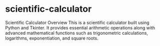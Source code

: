 # scientific-calculator
Scientific Calculator
Overview
This is a scientific calculator built using Python and Tkinter. It provides essential arithmetic operations along with advanced mathematical functions such as trigonometric calculations, logarithms, exponentiation, and square roots.
